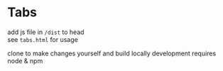 # Tabs

add js file in `/dist` to head  
see `tabs.html` for usage

clone to make changes yourself and build locally
development requires node & npm